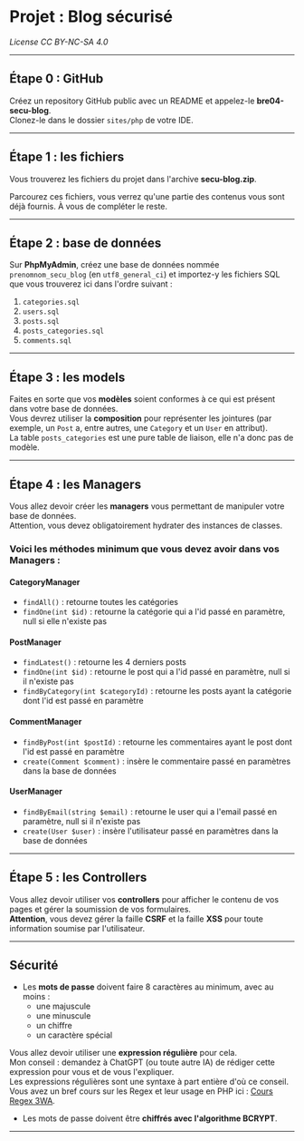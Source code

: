 # Projet : Blog sécurisé

*License CC BY-NC-SA 4.0*

---

## Étape 0 : GitHub

Créez un repository GitHub public avec un README et appelez-le **bre04-secu-blog**.  
Clonez-le dans le dossier `sites/php` de votre IDE.

---

## Étape 1 : les fichiers

Vous trouverez les fichiers du projet dans l'archive **secu-blog.zip**.

Parcourez ces fichiers, vous verrez qu'une partie des contenus vous sont déjà fournis. À vous de compléter le reste.

---

## Étape 2 : base de données

Sur **PhpMyAdmin**, créez une base de données nommée `prenomnom_secu_blog` (en `utf8_general_ci`) et importez-y les fichiers SQL que vous trouverez ici dans l'ordre suivant :

1. `categories.sql`
2. `users.sql`
3. `posts.sql`
4. `posts_categories.sql`
5. `comments.sql`

---

## Étape 3 : les models

Faites en sorte que vos **modèles** soient conformes à ce qui est présent dans votre base de données.  
Vous devrez utiliser la **composition** pour représenter les jointures (par exemple, un `Post` a, entre autres, une `Category` et un `User` en attribut).  
La table `posts_categories` est une pure table de liaison, elle n'a donc pas de modèle.

---

## Étape 4 : les Managers

Vous allez devoir créer les **managers** vous permettant de manipuler votre base de données.  
Attention, vous devez obligatoirement hydrater des instances de classes.

### Voici les méthodes minimum que vous devez avoir dans vos Managers :

#### CategoryManager

- `findAll()` : retourne toutes les catégories
- `findOne(int $id)` : retourne la catégorie qui a l'id passé en paramètre, null si elle n'existe pas

#### PostManager

- `findLatest()` : retourne les 4 derniers posts
- `findOne(int $id)` : retourne le post qui a l'id passé en paramètre, null si il n'existe pas
- `findByCategory(int $categoryId)` : retourne les posts ayant la catégorie dont l'id est passé en paramètre

#### CommentManager

- `findByPost(int $postId)` : retourne les commentaires ayant le post dont l'id est passé en paramètre
- `create(Comment $comment)` : insère le commentaire passé en paramètres dans la base de données

#### UserManager

- `findByEmail(string $email)` : retourne le user qui a l'email passé en paramètre, null si il n'existe pas
- `create(User $user)` : insère l'utilisateur passé en paramètres dans la base de données

---

## Étape 5 : les Controllers

Vous allez devoir utiliser vos **controllers** pour afficher le contenu de vos pages et gérer la soumission de vos formulaires.  
**Attention**, vous devez gérer la faille **CSRF** et la faille **XSS** pour toute information soumise par l'utilisateur.

---

## Sécurité

- Les **mots de passe** doivent faire 8 caractères au minimum, avec au moins :
  - une majuscule
  - une minuscule
  - un chiffre
  - un caractère spécial

Vous allez devoir utiliser une **expression régulière** pour cela.  
Mon conseil : demandez à ChatGPT (ou toute autre IA) de rédiger cette expression pour vous et de vous l'expliquer.  
Les expressions régulières sont une syntaxe à part entière d'où ce conseil.  
Vous avez un bref cours sur les Regex et leur usage en PHP ici : [Cours Regex 3WA](https://elearning.3wa.fr/mod/page/view.php?id=44348).

- Les mots de passe doivent être **chiffrés avec l'algorithme BCRYPT**.

---
